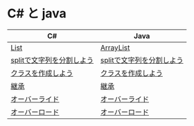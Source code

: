 # C# と java

 | C# | Java |
 | -- | -- |
 | [List](https://paiza.jp/works/cs/primer/beginner-cs4/13035) | [ArrayList](https://paiza.jp/works/java/primer/beginner-java4/5035) |
 | [splitで文字列を分割しよう](https://paiza.jp/works/cs/primer/beginner-cs4/13036)  | [splitで文字列を分割しよう](https://paiza.jp/works/java/primer/beginner-java4/5036) |
 | [クラスを作成しよう](https://paiza.jp/works/cs/primer/beginner-cs7/21001) | [クラスを作成しよう](https://paiza.jp/works/java/primer/beginner-java7/5081) |
 | [継承](https://paiza.jp/works/cs/primer/beginner-cs8/21101)   |  [継承](https://paiza.jp/works/java/primer/beginner-java8/5091)   |
 | [オーバーライド](https://paiza.jp/works/cs/primer/beginner-cs8/21102)   | [オーバーライド](https://paiza.jp/works/java/primer/beginner-java8/5093)    |
 | [オーバーロード](https://paiza.jp/works/cs/primer/beginner-cs8/21105)   | [オーバーロード](https://paiza.jp/works/java/primer/beginner-java8/5096)    |

